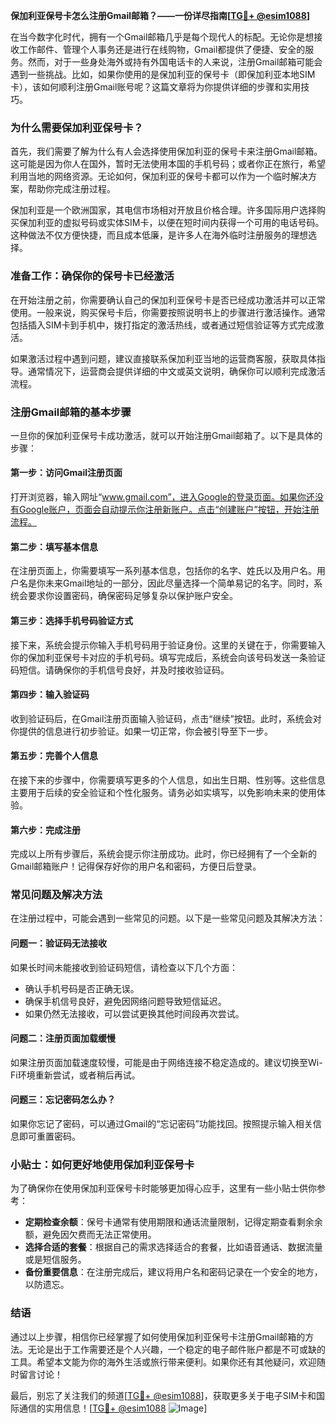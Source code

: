 **保加利亚保号卡怎么注册Gmail邮箱？——一份详尽指南[[TG💪+ @esim1088](https://t.me/s/esim1088)]**

在当今数字化时代，拥有一个Gmail邮箱几乎是每个现代人的标配。无论你是想接收工作邮件、管理个人事务还是进行在线购物，Gmail都提供了便捷、安全的服务。然而，对于一些身处海外或持有外国电话卡的人来说，注册Gmail邮箱可能会遇到一些挑战。比如，如果你使用的是保加利亚的保号卡（即保加利亚本地SIM卡），该如何顺利注册Gmail账号呢？这篇文章将为你提供详细的步骤和实用技巧。

### **为什么需要保加利亚保号卡？**

首先，我们需要了解为什么有人会选择使用保加利亚的保号卡来注册Gmail邮箱。这可能是因为你人在国外，暂时无法使用本国的手机号码；或者你正在旅行，希望利用当地的网络资源。无论如何，保加利亚的保号卡都可以作为一个临时解决方案，帮助你完成注册过程。

保加利亚是一个欧洲国家，其电信市场相对开放且价格合理。许多国际用户选择购买保加利亚的虚拟号码或实体SIM卡，以便在短时间内获得一个可用的电话号码。这种做法不仅方便快捷，而且成本低廉，是许多人在海外临时注册服务的理想选择。

### **准备工作：确保你的保号卡已经激活**

在开始注册之前，你需要确认自己的保加利亚保号卡是否已经成功激活并可以正常使用。一般来说，购买保号卡后，你需要按照说明书上的步骤进行激活操作。通常包括插入SIM卡到手机中，拨打指定的激活热线，或者通过短信验证等方式完成激活。

如果激活过程中遇到问题，建议直接联系保加利亚当地的运营商客服，获取具体指导。通常情况下，运营商会提供详细的中文或英文说明，确保你可以顺利完成激活流程。

### **注册Gmail邮箱的基本步骤**

一旦你的保加利亚保号卡成功激活，就可以开始注册Gmail邮箱了。以下是具体的步骤：

#### **第一步：访问Gmail注册页面**

打开浏览器，输入网址“www.gmail.com”，进入Google的登录页面。如果你还没有Google账户，页面会自动提示你注册新账户。点击“创建账户”按钮，开始注册流程。

#### **第二步：填写基本信息**

在注册页面上，你需要填写一系列基本信息，包括你的名字、姓氏以及用户名。用户名是你未来Gmail地址的一部分，因此尽量选择一个简单易记的名字。同时，系统会要求你设置密码，确保密码足够复杂以保护账户安全。

#### **第三步：选择手机号码验证方式**

接下来，系统会提示你输入手机号码用于验证身份。这里的关键在于，你需要输入你的保加利亚保号卡对应的手机号码。填写完成后，系统会向该号码发送一条验证码短信。请确保你的手机信号良好，并及时接收验证码。

#### **第四步：输入验证码**

收到验证码后，在Gmail注册页面输入验证码，点击“继续”按钮。此时，系统会对你提供的信息进行初步验证。如果一切正常，你会被引导至下一步。

#### **第五步：完善个人信息**

在接下来的步骤中，你需要填写更多的个人信息，如出生日期、性别等。这些信息主要用于后续的安全验证和个性化服务。请务必如实填写，以免影响未来的使用体验。

#### **第六步：完成注册**

完成以上所有步骤后，系统会提示你注册成功。此时，你已经拥有了一个全新的Gmail邮箱账户！记得保存好你的用户名和密码，方便日后登录。

### **常见问题及解决方法**

在注册过程中，可能会遇到一些常见的问题。以下是一些常见问题及其解决方法：

#### **问题一：验证码无法接收**

如果长时间未能接收到验证码短信，请检查以下几个方面：
- 确认手机号码是否正确无误。
- 确保手机信号良好，避免因网络问题导致短信延迟。
- 如果仍然无法接收，可以尝试更换其他时间段再次尝试。

#### **问题二：注册页面加载缓慢**

如果注册页面加载速度较慢，可能是由于网络连接不稳定造成的。建议切换至Wi-Fi环境重新尝试，或者稍后再试。

#### **问题三：忘记密码怎么办？**

如果你忘记了密码，可以通过Gmail的“忘记密码”功能找回。按照提示输入相关信息即可重置密码。

### **小贴士：如何更好地使用保加利亚保号卡**

为了确保你在使用保加利亚保号卡时能够更加得心应手，这里有一些小贴士供你参考：

- **定期检查余额**：保号卡通常有使用期限和通话流量限制，记得定期查看剩余余额，避免因欠费而无法正常使用。
- **选择合适的套餐**：根据自己的需求选择适合的套餐，比如语音通话、数据流量或是短信服务。
- **备份重要信息**：在注册完成后，建议将用户名和密码记录在一个安全的地方，以防遗忘。

### **结语**

通过以上步骤，相信你已经掌握了如何使用保加利亚保号卡注册Gmail邮箱的方法。无论是出于工作需要还是个人兴趣，一个稳定的电子邮件账户都是不可或缺的工具。希望本文能为你的海外生活或旅行带来便利。如果你还有其他疑问，欢迎随时留言讨论！

最后，别忘了关注我们的频道[[TG💪+ @esim1088](https://t.me/s/esim1088)]，获取更多关于电子SIM卡和国际通信的实用信息！[[TG💪+ @esim1088](https://t.me/s/esim1088) ![Image](https://i.postimg.cc/4NQfJmqS/Snipaste-2025-05-13-00-14-12.png)]